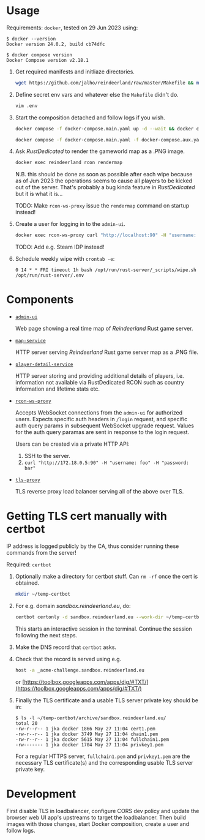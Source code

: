 # Usage

Requirements: `docker`, tested on 29 Jun 2023 using:

```
$ docker --version
Docker version 24.0.2, build cb74dfc

$ docker compose version
Docker Compose version v2.18.1
```

1. Get required manifests and initliaze directories.

   ```bash
   wget https://github.com/jalho/reindeerland/raw/master/Makefile && make
   ```

2. Define secret env vars and whatever else the `Makefile` didn't do.

   ```bash
   vim .env
   ```

3. Start the composition detached and follow logs if you wish.

   ```bash
   docker compose -f docker-compose.main.yaml up -d --wait && docker compose -f docker-compose.aux.yaml up -d
   ```

   ```bash
   docker compose -f docker-compose.main.yaml -f docker-compose.aux.yaml logs -f
   ```

4. Ask _RustDedicated_ to render the gameworld map as a .PNG image.

   ```bash
   docker exec reindeerland rcon rendermap
   ```

   N.B. this should be done as soon as possible after each wipe because as of
   Jun 2023 the operations seems to cause all players to be kicked out of the
   server. That's probably a bug kinda feature in _RustDedicated_ but it is what
   it is...

   TODO: Make `rcon-ws-proxy` issue the `rendermap` command on startup instead!

5. Create a user for logging in to the `admin-ui`.

   ```bash
   docker exec rcon-ws-proxy curl "http://localhost:90" -H "username: foo" -H "password: bar"
   ```

   TODO: Add e.g. Steam IDP instead!

6. Schedule weekly wipe with `crontab -e`:

   ```
   0 14 * * FRI timeout 1h bash /opt/run/rust-server/_scripts/wipe.sh /opt/run/rust-server/.env
   ```

# Components

- [`admin-ui`](./admin-ui)

  Web page showing a real time map of _Reindeerland_ Rust game server.

- [`map-service`](./map-service)

  HTTP server serving _Reindeerland_ Rust game server map as a .PNG file.

- [`player-detail-service`](./player-detail-service)

  HTTP server storing and providing additional details of players, i.e.
  information not available via RustDedicated RCON such as country information
  and lifetime stats etc.

- [`rcon-ws-proxy`](./rcon-ws-proxy)

  Accepts WebSocket connections from the `admin-ui` for authorized users.
  Expects specific auth headers in `/login` request, and specific auth query params
  in subsequent WebSocket upgrade request. Values for the auth query paramas are
  sent in response to the login request.

  Users can be created via a private HTTP API:

  1. SSH to the server.
  2. `curl "http://172.18.0.5:90" -H "username: foo" -H "password: bar"`

- [`tls-proxy`](./tls-proxy)

  TLS reverse proxy load balancer serving all of the above over TLS.

# Getting TLS cert manually with certbot

IP address is logged publicly by the CA, thus consider running these commands
from the server!

Required: `certbot`

1. Optionally make a directory for certbot stuff. Can `rm -rf` once the cert is
   obtained.

   ```bash
   mkdir ~/temp-certbot
   ```

2. For e.g. domain _sandbox.reindeerland.eu_, do:

   ```bash
   certbot certonly -d sandbox.reindeerland.eu --work-dir ~/temp-certbot/ --logs-dir ~/temp-certbot/ --config-dir ~/temp-certbot/ --manual --register-unsafely-without-email --preferred-challenges dns
   ```

   This starts an interactive session in the terminal. Continue the session
   following the next steps.

3. Make the DNS record that `certbot` asks.

4. Check that the record is served using e.g.

   ```bash
   host -a _acme-challenge.sandbox.reindeerland.eu
   ```

   or [https://toolbox.googleapps.com/apps/dig/#TXT/](https://toolbox.googleapps.com/apps/dig/#TXT/)

5. Finally the TLS certificate and a usable TLS server private key should be in:

   ```
   $ ls -l ~/temp-certbot/archive/sandbox.reindeerland.eu/
   total 20
   -rw-r--r-- 1 jka docker 1866 May 27 11:04 cert1.pem
   -rw-r--r-- 1 jka docker 3749 May 27 11:04 chain1.pem
   -rw-r--r-- 1 jka docker 5615 May 27 11:04 fullchain1.pem
   -rw------- 1 jka docker 1704 May 27 11:04 privkey1.pem
   ```

   For a regular HTTPS server, `fullchain1.pem` and `privkey1.pem` are the
   necessary TLS certificate(s) and the corresponding usable TLS server private
   key.

# Development

First disable TLS in loadbalancer, configure CORS dev policy and update the browser web UI app's upstreams to target the loadbalancer. Then build images with those changes, start Docker composition, create a user and follow logs.
